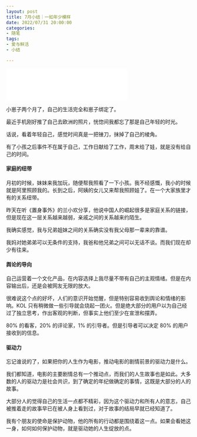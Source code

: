 ```yaml
---
layout: post
title: 7月小结｜一如年少模样
date: 2022/07/31 20:00:00
categories:
- 随笔
tags:
- 爱与鲜活
- 小结

---
```


<iframe frameborder="no" border="0" marginwidth="0" marginheight="0" width=330 height=86 src="//music.163.com/outchain/player?type=2&id=463157222&auto=1&height=66"></iframe>

小崽子两个月了，自己的生活完全和崽子绑定了。

最近手机刚好推了自己去欧洲的照片，恍惚间我都忘了那是自己年轻的时光。

话说，看着年轻自己，感觉时间真是一把锉刀，抹掉了自己的棱角。

有了小孩之后事件不在属于自己，工作日献给了工作，周末给了娃，就是没有给自己的时间。

#### 家庭的纽带

月初的时候，妹妹来我加玩，随便帮我照看了一下小孩。我不经感慨，我小的时候就是阿里照顾我的。长到之后，阿姨的女儿又来帮我照顾娃了。在一个大家族里才有的关系纽带。

昨天在听《置身事外》的兰小欢分享，他说中国人的崛起很多是家庭关系的链接，但是现在这一层关系越来越弱，亲戚之间的关系越来约陌生。

我确实感觉，我与兄弟姐妹之间的关系确实没有我父母那一辈来的靠谱。

我妈对她弟弟可以无条件的支持，我爸和他兄弟之间可以无话不谈。而我们现在却少有往来。

#### 舆论的导向

自己运营着一个文化产品，在内容选择上我尽量不带有自己的主观情绪。但是在内容输出后，还是会被网友无限的放大。

很难说这个点的好坏，人们的意识开始觉醒，但是特别容易收到舆论和情绪的影响。KOL 只有稍微做一些引导就会烧起一团火。但是绝大部分的用户以为自己经过了独立思考，作出客观的判断，但事实上他们至少在宣泄和摆弄。

80% 的看客，20% 的评论家，1% 的引导者。但是引导者可以决定 80% 的用户接收到的信息。

#### 驱动力

忘记谁说的了，如果把你的人生作为电影，推动电影的剧情前景的驱动力是什么。

我们都知道，电影的主要剧情总有一个推动点，而我们的人生故事也是如此。大多数的人的驱动力是社会共识，到了确定的年纪做确定的事情，这既是大部分的人的故事。

大部分人的觉得自己的生活一点都不精彩，因为这个驱动力和所有人的意志，自己被推着走的故事早已在被人身上看到过，对于故事的结局早就已经知道了。

我有个朋友的使命是保护动物，他的所有的行动都是围绕着这一点。如果会看她这一身，如何如何保护动物，就是驱动她的人生绽放的点。
